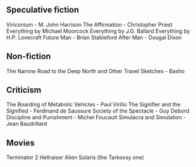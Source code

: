 ## Speculative fiction

Viriconium - M. John Harrison
The Affirmation - Christopher Priest
Everything by Michael Moorcock
Everything by J.G. Ballard
Everything by H.P. Lovecraft
Future Man - Brian Stableford
After Man - Dougal Dixon

## Non-fiction

The Narrow Road to the Deep North and Other Travel Sketches - Basho

## Criticism

The Boarding of Metabolic Vehicles - Paul Virilio
The Signifier and the Signified - Ferdinand de Saussure
Society of the Spectacle - Guy Debord
Discipline and Punishment - Michel Foucault
Simulacra and Simulation - Jean Baudrillard

## Movies

Terminator 2
Hellraiser
Alien
Solaris (the Tarkovsy one)
